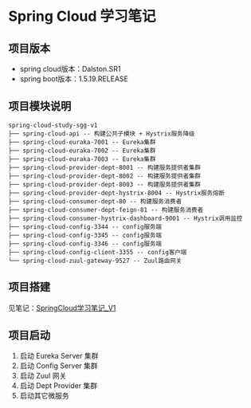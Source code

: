 # Spring Cloud 学习笔记

## 项目版本

- spring cloud版本：Dalston.SR1
- spring boot版本：1.5.19.RELEASE

## 项目模块说明

```
spring-cloud-study-sgg-v1
├── spring-cloud-api -- 构建公共子模块 + Hystrix服务降级
├── spring-cloud-euraka-7001 -- Eureka集群
├── spring-cloud-euraka-7002 -- Eureka集群
├── spring-cloud-euraka-7003 -- Eureka集群
├── spring-cloud-provider-dept-8001 -- 构建服务提供者集群
├── spring-cloud-provider-dept-8002 -- 构建服务提供者集群
├── spring-cloud-provider-dept-8003 -- 构建服务提供者集群
├── spring-cloud-provider-dept-hystrix-8004 -- Hystrix服务熔断
├── spring-cloud-consumer-dept-80 -- 构建服务消费者
├── spring-cloud-consumer-dept-feign-81 -- 构建服务消费者
├── spring-cloud-consumer-hystrix-dashboard-9001 -- Hystrix调用监控
├── spring-cloud-config-3344 -- config服务端
├── spring-cloud-config-3345 -- config服务端
├── spring-cloud-config-3346 -- config服务端 
├── spring-cloud-config-client-3355 -- config客户端
└── spring-cloud-zuul-gateway-9527 -- Zuul路由网关
```

## 项目搭建

见笔记：[SpringCloud学习笔记_V1](SpringCloud学习笔记_V1.md)

## 项目启动

1. 启动 Eureka Server 集群
2. 启动 Config Server 集群
3. 启动 Zuul 网关
4. 启动 Dept Provider 集群
5. 启动其它微服务